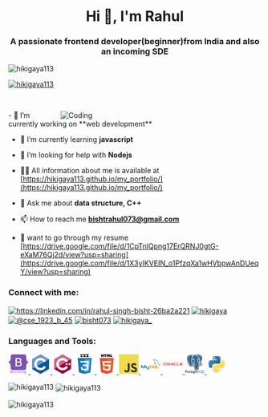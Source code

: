 <h1 align="center">Hi 👋, I'm Rahul</h1>
<h3 align="center">A passionate frontend developer(beginner)from India and also an incoming SDE</h3>

<p align="left"> <img src="https://komarev.com/ghpvc/?username=hikigaya113&label=Profile%20views&color=0e75b6&style=flat" alt="hikigaya113" /> </p>


<p align="left"> <a href="https://github.com/ryo-ma/github-profile-trophy"><img src="https://github-profile-trophy.vercel.app/?username=hikigaya113" alt="hikigaya113" /></a> </p>

<p align="left"> <a href="https://twitter.com/" target="blank"><img src="https://img.shields.io/twitter/follow/?logo=twitter&style=for-the-badge" alt="" /></a> </p>
<img align="right" alt="Coding" width="400" src="https://camo.githubusercontent.com/6607041227d81f650340ff070cc2843518acad359b57e5bb054a9fb7127aa041/68747470733a2f2f63646e2e6472696262626c652e636f6d2f75736572732f323634363432332f73637265656e73686f74732f353530373139362f636f6d70757465722e676966"> 
- 🔭 I’m currently working on **web development**

- 🌱 I’m currently learning **javascript**

- 🤝 I’m looking for help with **Nodejs**

- 👨‍💻 All information about me is available at [https://hikigaya113.github.io/my_portfolio/](https://hikigaya113.github.io/my_portfolio/)

- 💬 Ask me about **data structure, C++**

- 📫 How to reach me **bishtrahul073@gmail.com**

- 📄 want to go through my resume [https://drive.google.com/file/d/1CpTnlQpng17ErQRNJ0gtG-eXaM76Qj2d/view?usp=sharing](https://drive.google.com/file/d/1X3yIKVEIN_o1PfzqXa1wHVbpwAnDUeqY/view?usp=sharing)

<h3 align="left">Connect with me:</h3>
<p align="left">
<a href="https://linkedin.com/in/https://linkedin.com/in/rahul-singh-bisht-26ba2a221" target="blank"><img align="center" src="https://raw.githubusercontent.com/rahuldkjain/github-profile-readme-generator/master/src/images/icons/Social/linked-in-alt.svg" alt="https://linkedin.com/in/rahul-singh-bisht-26ba2a221" height="30" width="40" /></a>
<a href="https://www.codechef.com/users/hikigaya" target="blank"><img align="center" src="https://cdn.jsdelivr.net/npm/simple-icons@3.1.0/icons/codechef.svg" alt="hikigaya" height="30" width="40" /></a>
<a href="https://www.hackerrank.com/@cse_1923_b_45" target="blank"><img align="center" src="https://raw.githubusercontent.com/rahuldkjain/github-profile-readme-generator/master/src/images/icons/Social/hackerrank.svg" alt="@cse_1923_b_45" height="30" width="40" /></a>
<a href="https://codeforces.com/profile/bisht073" target="blank"><img align="center" src="https://raw.githubusercontent.com/rahuldkjain/github-profile-readme-generator/master/src/images/icons/Social/codeforces.svg" alt="bisht073" height="30" width="40" /></a>
<a href="https://www.leetcode.com/hikigaya_" target="blank"><img align="center" src="https://raw.githubusercontent.com/rahuldkjain/github-profile-readme-generator/master/src/images/icons/Social/leet-code.svg" alt="hikigaya_" height="30" width="40" /></a>
</p>

<h3 align="left">Languages and Tools:</h3>
<p align="left"> <a href="https://getbootstrap.com" target="_blank" rel="noreferrer"> <img src="https://raw.githubusercontent.com/devicons/devicon/master/icons/bootstrap/bootstrap-plain-wordmark.svg" alt="bootstrap" width="40" height="40"/> </a> <a href="https://www.cprogramming.com/" target="_blank" rel="noreferrer"> <img src="https://raw.githubusercontent.com/devicons/devicon/master/icons/c/c-original.svg" alt="c" width="40" height="40"/> </a> <a href="https://www.w3schools.com/cpp/" target="_blank" rel="noreferrer"> <img src="https://raw.githubusercontent.com/devicons/devicon/master/icons/cplusplus/cplusplus-original.svg" alt="cplusplus" width="40" height="40"/> </a> <a href="https://www.w3schools.com/css/" target="_blank" rel="noreferrer"> <img src="https://raw.githubusercontent.com/devicons/devicon/master/icons/css3/css3-original-wordmark.svg" alt="css3" width="40" height="40"/> </a> <a href="https://www.w3.org/html/" target="_blank" rel="noreferrer"> <img src="https://raw.githubusercontent.com/devicons/devicon/master/icons/html5/html5-original-wordmark.svg" alt="html5" width="40" height="40"/> </a> <a href="https://developer.mozilla.org/en-US/docs/Web/JavaScript" target="_blank" rel="noreferrer"> <img src="https://raw.githubusercontent.com/devicons/devicon/master/icons/javascript/javascript-original.svg" alt="javascript" width="40" height="40"/> </a> <a href="https://www.mysql.com/" target="_blank" rel="noreferrer"> <img src="https://raw.githubusercontent.com/devicons/devicon/master/icons/mysql/mysql-original-wordmark.svg" alt="mysql" width="40" height="40"/> </a> <a href="https://www.oracle.com/" target="_blank" rel="noreferrer"> <img src="https://raw.githubusercontent.com/devicons/devicon/master/icons/oracle/oracle-original.svg" alt="oracle" width="40" height="40"/> </a> <a href="https://www.postgresql.org" target="_blank" rel="noreferrer"> <img src="https://raw.githubusercontent.com/devicons/devicon/master/icons/postgresql/postgresql-original-wordmark.svg" alt="postgresql" width="40" height="40"/> </a> <a href="https://www.python.org" target="_blank" rel="noreferrer"> <img src="https://raw.githubusercontent.com/devicons/devicon/master/icons/python/python-original.svg" alt="python" width="40" height="40"/> </a> </p>

<p><img align="left" src="https://github-readme-stats.vercel.app/api/top-langs?username=hikigaya113&show_icons=true&locale=en&layout=compact" alt="hikigaya113" /></p>

<p>&nbsp;<img align="center" src="https://github-readme-stats.vercel.app/api?username=hikigaya113&show_icons=true&locale=en" alt="hikigaya113" /></p>

<p><img align="center" src="https://github-readme-streak-stats.herokuapp.com/?user=hikigaya113&" alt="hikigaya113" /></p>

